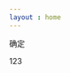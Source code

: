```yaml
---
layout : home
---
```

<el-button>确定</el-button>

123
<Index />
<script setup>
import Index from './pages/Index.vue'

</script>